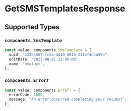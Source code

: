 # GetSMSTemplatesResponse


## Supported Types

### `components.SmsTemplate`

```typescript
const value: components.SmsTemplate = {
  uuid: "123e4567-fc9a-4410-801b-231ef4d4a55b",
  editDate: "2025-08-01 12:00:00",
  name: "<value>",
};
```

### `components.ErrorT`

```typescript
const value: components.ErrorT = {
  errorCode: 1000,
  message: "An error occurred completing your request",
};
```

